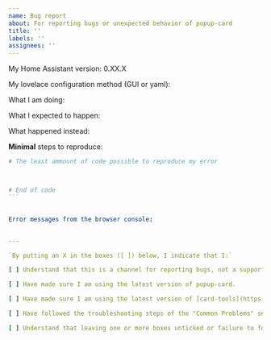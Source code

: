 ```yaml
---
name: Bug report
about: For reporting bugs or unexpected behavior of popup-card
title: ''
labels: ''
assignees: ''
---
```


My Home Assistant version: 0.XX.X


My lovelace configuration method (GUI or yaml):


What I am doing:


What I expected to happen:


What happened instead:


**Minimal** steps to reproduce:


````yaml
# The least ammount of code possible to reproduce my error



# End of code
```


Error messages from the browser console:


---

`By putting an X in the boxes ([ ]) below, I indicate that I:`

[ ] Understand that this is a channel for reporting bugs, not a support forum (https://community.home-assistant.io/).

[ ] Have made sure I am using the latest version of popup-card.

[ ] Have made sure I am using the latest version of [card-tools](https://github.com/thomasloven/lovelace-card-tools).

[ ] Have followed the troubleshooting steps of the "Common Problems" section of https://github.com/thomasloven/hass-config/wiki/Lovelace-Plugins.

[ ] Understand that leaving one or more boxes unticked or failure to follow the template above may increase the time required to handle my bug-report, or cause it to be closed without further action.
